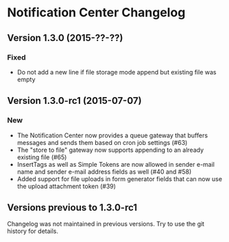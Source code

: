 Notification Center Changelog
===========================

Version 1.3.0 (2015-??-??)
---------------------------------

### Fixed
- Do not add a new line if file storage mode append but existing file was empty


Version 1.3.0-rc1 (2015-07-07)
---------------------------------

### New
- The Notification Center now provides a queue gateway that buffers messages and sends them based on cron job settings (#63)
- The "store to file" gateway now supports appending to an already existing file (#65)
- InsertTags as well as Simple Tokens are now allowed in sender e-mail name and sender e-mail address fields as well (#40 and #58)
- Added support for file uploads in form generator fields that can now use the upload attachment token (#39)


Versions previous to 1.3.0-rc1
---------------------------------

Changelog was not maintained in previous versions.
Try to use the git history for details.
